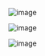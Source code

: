 ![image](https://github.com/Marindala/Manipulacion-DOM/assets/95050756/d2d950d9-f953-4345-9b4a-841167cf064a)


![image](https://github.com/Marindala/Manipulacion-DOM/assets/95050756/d6d04235-7004-46c1-952a-618f3a791723)


![image](https://github.com/Marindala/Manipulacion-DOM/assets/95050756/ccb6197b-a114-45f0-9e7b-7a323e18bc10)

<!-- me gusta para practicar código
 
https://codi.link/PGJ1dHRvbj5NZSBndXN0YTwvYnV0dG9uPg==%7CYnV0dG9uIHsNCiAgYmFja2dyb3VuZC1jb2xvcjogYXF1YTsNCiAgY3Vyc29yOiBwb2ludGVyOw0KICBhbGlnbi1pdGVtczogY2VudGVyOw0KICBmb250LXNpemU6IGxhcmdlcjsNCn0=%7CY29uc3QgYnV0dG9uID0gZG9jdW1lbnQucXVlcnlTZWxlY3RvcignYnV0dG9uJykNCg0KYnV0dG9uLmFkZEV2ZW50TGlzdGVuZXIoJ2NsaWNrJywgKQ==

-->
